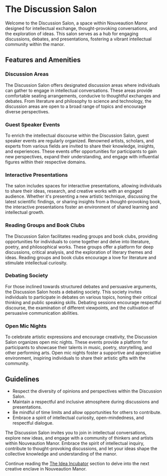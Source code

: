 # The Discussion Salon

Welcome to the Discussion Salon, a space within Nouveaution Manor designed for intellectual exchange, thought-provoking conversations, and the exploration of ideas. This salon serves as a hub for engaging discussions, debates, and presentations, fostering a vibrant intellectual community within the manor.

## Features and Amenities

### Discussion Areas
The Discussion Salon offers designated discussion areas where individuals can gather to engage in intellectual conversations. These areas provide comfortable seating arrangements, conducive to thoughtful exchanges and debates. From literature and philosophy to science and technology, the discussion areas are open to a broad range of topics and encourage diverse perspectives.

### Guest Speaker Events
To enrich the intellectual discourse within the Discussion Salon, guest speaker events are regularly organized. Renowned artists, scholars, and experts from various fields are invited to share their knowledge, insights, and experiences. These events offer opportunities for participants to gain new perspectives, expand their understanding, and engage with influential figures within their respective domains.

### Interactive Presentations
The salon includes spaces for interactive presentations, allowing individuals to share their ideas, research, and creative works with an engaged audience. Whether it's presenting a new artistic technique, discussing the latest scientific findings, or sharing insights from a thought-provoking book, the interactive presentations foster an environment of shared learning and intellectual growth.

### Reading Groups and Book Clubs
The Discussion Salon facilitates reading groups and book clubs, providing opportunities for individuals to come together and delve into literature, poetry, and philosophical works. These groups offer a platform for deep discussions, critical analysis, and the exploration of literary themes and ideas. Reading groups and book clubs encourage a love for literature and stimulate intellectual curiosity.

### Debating Society
For those inclined towards structured debates and persuasive arguments, the Discussion Salon hosts a debating society. This society invites individuals to participate in debates on various topics, honing their critical thinking and public speaking skills. Debating sessions encourage respectful discourse, the examination of different viewpoints, and the cultivation of persuasive communication abilities.

### Open Mic Nights
To celebrate artistic expressions and encourage creativity, the Discussion Salon organizes open mic nights. These events provide a platform for participants to showcase their talents in music, poetry, storytelling, and other performing arts. Open mic nights foster a supportive and appreciative environment, inspiring individuals to share their artistic gifts with the community.

## Guidelines

- Respect the diversity of opinions and perspectives within the Discussion Salon.
- Maintain a respectful and inclusive atmosphere during discussions and presentations.
- Be mindful of time limits and allow opportunities for others to contribute.
- Embrace a spirit of intellectual curiosity, open-mindedness, and respectful dialogue.

The Discussion Salon invites you to join in intellectual conversations, explore new ideas, and engage with a community of thinkers and artists within Nouveaution Manor. Embrace the spirit of intellectual inquiry, contribute to thought-provoking discussions, and let your ideas shape the collective knowledge and understanding of the manor.

Continue reading the [The Idea Incubator](../06-the-idea-incubator/index.md) section to delve into the next creative enclave in Nouveaution Manor.
